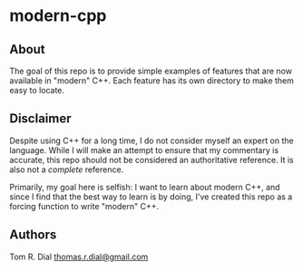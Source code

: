 # modern-cpp

## About

The goal of this repo is to provide simple examples of features that are now
available in "modern" C++. Each feature has its own directory to make them
easy to locate.

## Disclaimer

Despite using C++ for a long time, I do not consider myself an expert on the
language. While I will make an attempt to ensure that my commentary is
accurate, this repo should not be considered an authoritative reference. It
is also not a *complete* reference.

Primarily, my goal here is selfish: I want to learn about modern C++, and
since I find that the best way to learn is by doing, I've created this repo
as a forcing function to write "modern" C++.

## Authors
Tom R. Dial <thomas.r.dial@gmail.com>


